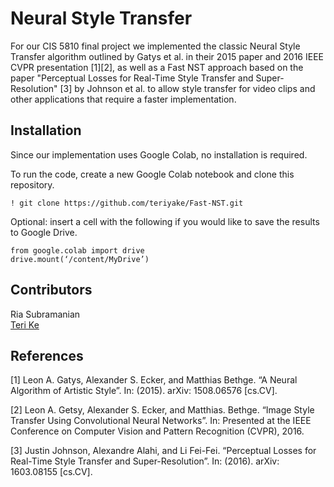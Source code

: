 # Neural Style Transfer

For our CIS 5810 final project we implemented the classic Neural Style Transfer algorithm outlined by Gatys et al. in their 2015 paper and 2016 IEEE CVPR presentation [1][2], as well as a Fast NST approach based on the paper "Perceptual Losses for Real-Time Style Transfer and Super-Resolution" [3] by Johnson et al. to allow style transfer for video clips and other applications that require a faster implementation.

## Installation

Since our implementation uses Google Colab, no installation is required.   

To run the code, create a new Google Colab notebook and clone this repository.  
```
! git clone https://github.com/teriyake/Fast-NST.git
```
Optional: insert a cell with the following if you would like to save the results to Google Drive.
```
from google.colab import drive
drive.mount(‘/content/MyDrive’) 
```

## Contributors

Ria Subramanian  
[Teri Ke](https://github.com/teriyake)

## References
[1] Leon A. Gatys, Alexander S. Ecker, and Matthias Bethge. “A Neural Algorithm of Artistic Style”. In: (2015). arXiv: 1508.06576 [cs.CV].  

[2] Leon A. Getsy, Alexander S. Ecker, and Matthias. Bethge. “Image Style Transfer Using Convolutional Neural Networks”. In: Presented at the IEEE Conference on Computer Vision and Pattern Recognition (CVPR), 2016.  

[3] Justin Johnson, Alexandre Alahi, and Li Fei-Fei. “Perceptual Losses for Real-Time Style Transfer and Super-Resolution”. In: (2016). arXiv: 1603.08155 [cs.CV].  
